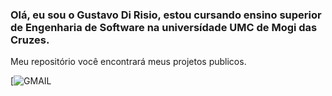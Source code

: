 ### Olá, eu sou o Gustavo Di Risio, estou cursando ensino superior de Engenharia de Software na universídade UMC de Mogi das Cruzes. 
Meu repositório você encontrará meus projetos publicos.

[![GMAIL](https://img.shields.io/badge/Gmail-D14836?style=for-the-badge&logo=gmail&logoColor=white)
